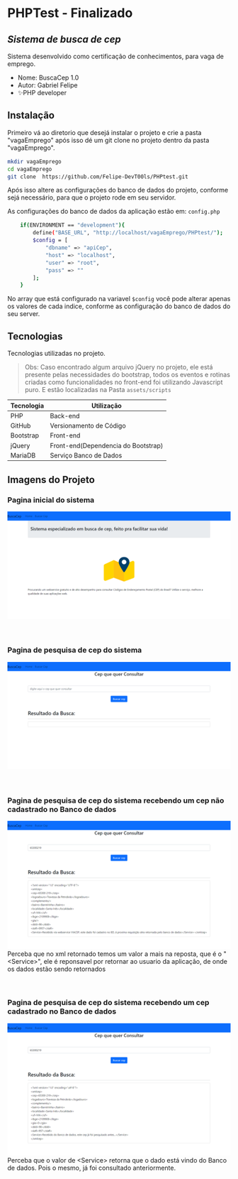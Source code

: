 # PHPTest - Finalizado
## _Sistema de busca de cep_

Sistema desenvolvido como certificação de conhecimentos, para vaga de emprego.

- Nome: BuscaCep 1.0
- Autor: Gabriel Felipe
- ✨PHP developer

## Instalação

Primeiro vá ao diretorio que desejá instalar o projeto e crie a pasta "vagaEmprego"
após isso dé um git clone no projeto dentro da pasta "vagaEmprego".

```sh
mkdir vagaEmprego
cd vagaEmprego
git clone  https://github.com/Felipe-DevT00ls/PHPtest.git
```

Após isso altere as configurações do banco de dados do projeto, conforme sejá
necessário, para que o projeto rode em seu servidor.

As configurações do banco de dados da aplicação estão em: `config.php`

```sh
    if(ENVIRONMENT == "development"){
        define("BASE_URL", "http://localhost/vagaEmprego/PHPtest/");
        $config = [
            "dbname" => "apiCep",
            "host" => "localhost",
            "user" => "root",
            "pass" => ""
        ];
    }
```

No array que está configurado na variavel `$config` você pode alterar apenas os valores de cada indice, conforme as configuração do banco de dados do seu server.

## Tecnologias
Tecnologias utilizadas no projeto.

>Obs: Caso encontrado algum arquivo jQuery no projeto,
>ele está presente pelas necessidades do bootstrap,
>todos os eventos e rotinas criadas como funcionalidades
>no front-end foi utilizando Javascript puro.
>E estão localizadas na Pasta `assets/scripts`


| Tecnologia | Utilização |
| ------ | ------ |
| PHP | Back-end |
| GitHub | Versionamento de Código |
| Bootstrap | Front-end |
| jQuery | Front-end(Dependencia do Bootstrap) |
| MariaDB | Serviço Banco de Dados |

## Imagens do Projeto

### Pagina inicial do sistema 
![imagem](Imagens%20do%20Projeto/Home.png)
<br/><br/><br/>

### Pagina de pesquisa de cep do sistema 
![imagem](Imagens%20do%20Projeto/Search_Default.png)
<br/><br/><br/>

### Pagina de pesquisa de cep do sistema recebendo um cep não cadastrado no Banco de dados
![imagem](Imagens%20do%20Projeto/Search_webservice.png)
<br/>
Perceba que no xml retornado temos um valor a mais na reposta, que é o "<Service\>", ele é reponsavel por retornar ao usuario da aplicação,
de onde os dados estão sendo retornados
<br/><br/><br/>
    
### Pagina de pesquisa de cep do sistema recebendo um cep cadastrado no Banco de dados
![imagem](Imagens%20do%20Projeto/Search_Bd.png)
<br/>
Perceba que o valor de <Service\> retorna que o dado está vindo do Banco de dados.
Pois o mesmo, já foi consultado anteriormente.
<br/><br/><br/>

